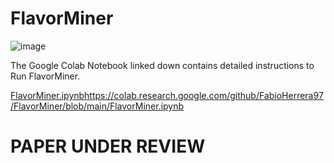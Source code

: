 # FlavorMiner

![image](https://github.com/FabioHerrera97/FlavorMiner/assets/147598169/f31b8dcb-f8bc-4cb2-8a5a-a174094a7a84)

The Google Colab Notebook linked down contains detailed instructions to Run FlavorMiner.

[FlavorMiner.ipynb](https://colab.research.google.com/github/FabioHerrera97/FlavorMiner/blob/main/FlavorMiner.ipynb)https://colab.research.google.com/github/FabioHerrera97/FlavorMiner/blob/main/FlavorMiner.ipynb

# PAPER UNDER REVIEW
